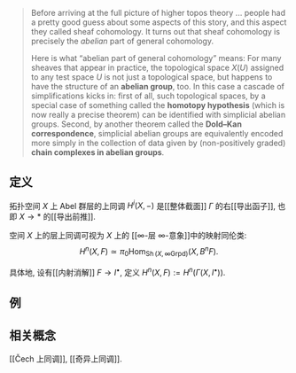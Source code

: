 
> Before arriving at the full picture of higher topos theory ... people had a pretty good guess about some aspects of this story, and this aspect they called sheaf cohomology. It turns out that sheaf cohomology is precisely the _abelian_ part of general cohomology.
> 
> Here is what “abelian part of general cohomology” means:
> For many sheaves that appear in practice, the topological space $X(U)$ assigned to any test space $U$ is not just a topological space, but happens to have the structure of an **abelian group**, too. In this case a cascade of simplifications kicks in: first of all, such topological spaces, by a special case of something called the **homotopy hypothesis** (which is now really a precise theorem) can be identified with simplicial abelian groups. Second, by another theorem called the **Dold–Kan correspondence**, simplicial abelian groups are equivalently encoded more simply in the collection of data given by (non-positively graded) **chain complexes in abelian groups**.


## 定义

拓扑空间 $X$ 上 Abel 群层的上同调 $H^i(X,-)$ 是[[整体截面]] $\Gamma$ 的右[[导出函子]], 也即 $X\to *$ 的[[导出前推]].

空间 $X$ 上的层上同调可视为 $X$ 上的 [[∞-层 ∞-意象]]中的映射同伦类:
$$
H^n(X,F)\simeq \pi_0\operatorname{Hom}_{\operatorname{Sh}(X,\infty \mathsf {Grpd})}(X,B^nF).
$$

具体地, 设有[[内射消解]] $F\to I^\bullet$, 定义 $H^n(X,F) := H^n(\Gamma(X,I^\bullet))$.
## 例


## 相关概念

[[Čech 上同调]], [[奇异上同调]].